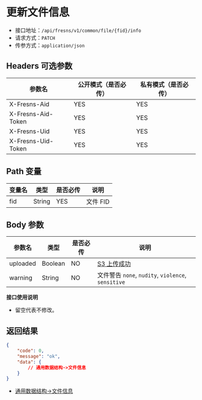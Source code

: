 # 更新文件信息

- 接口地址：`/api/fresns/v1/common/file/{fid}/info`
- 请求方式：`PATCH`
- 传参方式：`application/json`

## Headers 可选参数

| 参数名 | 公开模式（是否必传） | 私有模式（是否必传） |
| --- | --- | --- |
| X-Fresns-Aid | YES | YES |
| X-Fresns-Aid-Token | YES | YES |
| X-Fresns-Uid | YES | YES |
| X-Fresns-Uid-Token | YES | YES |

## Path 变量

| 变量名 | 类型 | 是否必传 | 说明 |
| --- | --- | --- | --- |
| fid | String | YES | 文件 FID |

## Body 参数

| 参数名 | 类型 | 是否必传 | 说明 |
| --- | --- | --- | --- |
| uploaded | Boolean | NO | [S3 上传成功](file-upload-token.md) |
| warning | String | NO | 文件警告 `none`, `nudity`, `violence`, `sensitive` |

**接口使用说明**

- 留空代表不修改。

## 返回结果

```json
{
    "code": 0,
    "message": "ok",
    "data": {
        // 通用数据结构->文件信息
    }
}
```

- [通用数据结构->文件信息](../../reference/data/file.md)
